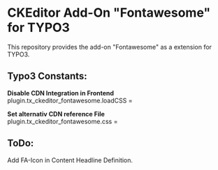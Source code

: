 # CKEditor Add-On "Fontawesome" for TYPO3
This repository provides the add-on "Fontawesome" as a extension for TYPO3.

## Typo3 Constants:
**Disable CDN Integration in Frontend**<br/>
plugin.tx_ckeditor_fontawesome.loadCSS = 

**Set alternativ CDN reference File**<br/>
plugin.tx_ckeditor_fontawesome.css = 

## ToDo:
Add FA-Icon in Content Headline Definition.
